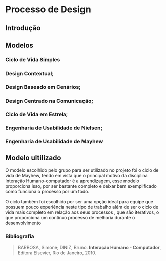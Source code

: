 # Processo de Design

## Introdução

## Modelos

### Ciclo de Vida Simples


### Design Contextual;


### Design Baseado em Cenários;


### Design Centrado na Comunicação;


### Ciclo de Vida em Estrela;


### Engenharia de Usabilidade de Nielsen;


### Engenharia de Usabilidade de Mayhew

## Modelo ultilizado

O modelo escolhido pelo grupo para ser utilizado no projeto foi o ciclo de vida de Mayhew, tendo em vista que o principal motivo da disciplina Interação Humano-computador é a aprendizagem, esse modelo proporciona isso, por ser bastante completo e deixar bem exemplificado como funciona o processo por um todo.

O ciclo também foi escolhido por ser uma opção ideal para equipe que possuem pouco experiência neste tipo de trabalho além de ser o ciclo de vida mais completo em relação aos seus processos , que são iterativos, o que proporciona um contínuo processo de melhoria durante o desenvolvimento 

### Bibliografia

<!-- - BARBOSA, Simone; DINIZ, Bruno. **Interação Humano-Computador**, Editora Elsevier, Rio de Janeiro, 2010.
</div> -->

> BARBOSA, Simone; DINIZ, Bruno. **Interação Humano - Computador**, Editora Elsevier, Rio de Janeiro, 2010.